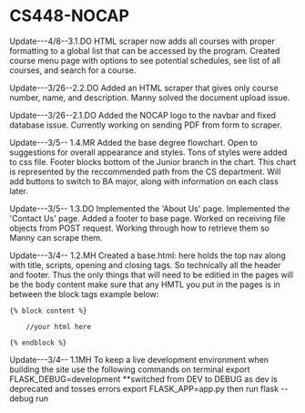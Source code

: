 # CS448-NOCAP

Update---4/8--3.1.DO
    HTML scraper now adds all courses with proper formatting to a global list that can be accessed by the program. Created course menu page with options to see potential schedules, see list of all courses, and search for a course.
    
Update---3/26--2.2.DO
    Added an HTML scraper that gives only course number, name, and description. Manny solved the document upload issue.
    
Update---3/26--2.1.DO
    Added the NOCAP logo to the navbar and fixed database issue. Currently working on sending PDF from form to scraper.
    
Update---3/5-- 1.4.MR
    Added the base degree flowchart. Open to suggestions for overall appearance and styles. Tons of styles were added to css file. Footer blocks bottom of the Junior branch in the chart. This chart is represented by the reccommended path from the CS department. Will add buttons to switch to BA major, along with information on each class later.

Update---3/5-- 1.3.DO
    Implemented the 'About Us' page. Implemented the 'Contact Us' page. Added a footer to base page. Worked on receiving file objects from POST request. Working through how to retrieve them so Manny can scrape them.
    
Update---3/4-- 1.2.MH 
    Created a base.html: here holds the top nav along with title, scripts, opening and closing tags. So 
    technically all the header and footer. Thus the only things that will need to be editied in the pages 
    will be the body content make sure that any HMTL you put in the pages is in between the block tags example below:
    
    {% block content %}

        //your html here
    
    {% endblock %}

Update---3/4-- 1.1MH
To keep a live development environment when building the site use the following commands on terminal
export FLASK_DEBUG=development **switched from DEV to DEBUG as dev is deprecated and tosses errors
export FLASK_APP=app.py
then run 
flask --debug run





